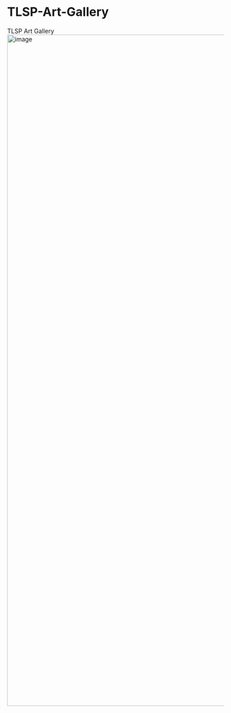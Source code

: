 # TLSP-Art-Gallery
TLSP Art Gallery
<img width="3044" height="1562" alt="image" src="https://github.com/user-attachments/assets/391a1c9e-7966-442a-96d1-d9e7e405a134" />
